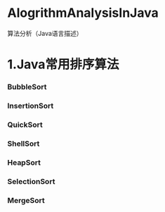# AlogrithmAnalysisInJava
算法分析（Java语言描述）
# 1.Java常用排序算法
### BubbleSort
### InsertionSort
### QuickSort
### ShellSort
### HeapSort
### SelectionSort
### MergeSort
